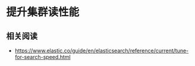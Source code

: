 # 提升集群读性能
## 相关阅读
- https://www.elastic.co/guide/en/elasticsearch/reference/current/tune-for-search-speed.html
